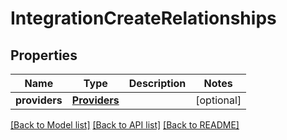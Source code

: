 # IntegrationCreateRelationships

## Properties
Name | Type | Description | Notes
------------ | ------------- | ------------- | -------------
**providers** | [**Providers**](Providers.md) |  | [optional] 

[[Back to Model list]](../README.md#documentation-for-models) [[Back to API list]](../README.md#documentation-for-api-endpoints) [[Back to README]](../README.md)

